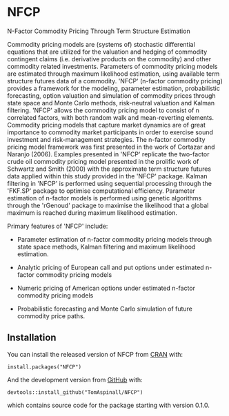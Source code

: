 # NFCP
N-Factor Commodity Pricing Through Term Structure Estimation

<!-- badges: start -->
<!-- badges: end -->

Commodity pricing models are (systems of) stochastic differential equations that are utilized for the valuation and hedging of commodity contingent claims (i.e. derivative products on the commodity) and other commodity related investments. Parameters of commodity pricing models are estimated through maximum likelihood estimation, using available term structure futures data of a commodity. 'NFCP' (n-factor commodity pricing) provides a framework for the modeling, parameter estimation, probabilistic forecasting, option valuation and simulation of commodity prices through state space and Monte Carlo methods, risk-neutral valuation and Kalman filtering. 'NFCP' allows the commodity pricing model to consist of n correlated factors, with both random walk and mean-reverting elements. Commodity pricing models that capture market dynamics are of great importance to commodity market participants in order to exercise sound investment and risk-management strategies. The n-factor commodity pricing model framework was first presented in the work of Cortazar and Naranjo (2006). Examples presented in 'NFCP' replicate the two-factor crude oil commodity pricing model presented in the prolific work of Schwartz and Smith (2000) with the approximate term structure futures data applied within this study provided in the 'NFCP' package. Kalman filtering in 'NFCP' is performed using sequential processing through the 'FKF.SP' package to optimise computational efficiency. Parameter estimation of n-factor models is performed using genetic algorithms through the 'rGenoud' package to maximise the likelihood that a global maximum is reached during maximum likelihood estimation.

Primary features of 'NFCP' include:

- Parameter estimation of n-factor commodity pricing models through state space methods, Kalman filtering and maximum likelihood estimation.

- Analytic pricing of European call and put options under estimated n-factor commodity pricing models

- Numeric pricing of American options under estimated n-factor commodity pricing models

- Probabilistic forecasting and Monte Carlo simulation of future commodity price paths.

## Installation

You can install the released version of NFCP from [CRAN](https://CRAN.R-project.org) with:

```
install.packages("NFCP")
```

And the development version from [GitHub](https://github.com/) with:

```
devtools::install_github("TomAspinall/NFCP")
```
which contains source code for the package starting with version 0.1.0.
